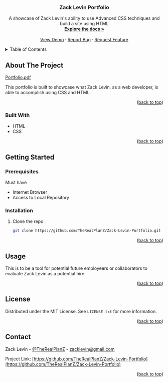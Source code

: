 <!-- PROJECT LOGO -->
<br />
<div align="center">
  <a href="https://github.com/TheRealPlanZ/Zack-Levin-Portfolio">
    <!-- <img src="../Assets/Images/DJPLANZ-HEARTBEAT-BLACK-4STICKER.png" alt="Logo" width="80" height="80"> -->
  </a>

<h3 align="center">Zack Levin Portfolio</h3>

  <p align="center">
    A showcase of Zack Levin's ability to use Advanced CSS techniques and build a site using HTML
    <br />
    <a href="https://github.com/TheRealPlanZ/Zack-Levin-Portfolio"><strong>Explore the docs »</strong></a>
    <br />
    <br />
    <a href="https://github.com/TheRealPlanZ/Zack-Levin-Portfolio">View Demo</a>
    ·
    <a href="https://github.com/TheRealPlanZ/Zack-Levin-Portfolio/issues">Report Bug</a>
    ·
    <a href="https://github.com/TheRealPlanZ/Zack-Levin-Portfolio/issues">Request Feature</a>
  </p>
</div>



<!-- TABLE OF CONTENTS -->
<details>
  <summary>Table of Contents</summary>
  <ol>
    <li>
      <a href="#about-the-project">About The Project</a>
      <ul>
        <li><a href="#built-with">Built With</a></li>
      </ul>
    </li>
    <li>
      <a href="#getting-started">Getting Started</a>
      <ul>
        <li><a href="#prerequisites">Prerequisites</a></li>
        <li><a href="#installation">Installation</a></li>
      </ul>
    </li>
    <li><a href="#usage">Usage</a></li>
    <li><a href="#license">License</a></li>
    <li><a href="#contact">Contact</a></li>
    <li><a href="#acknowledgments">Acknowledgments</a></li>
  </ol>
</details>



<!-- ABOUT THE PROJECT -->
## About The Project

[Portfolio.pdf](https://github.com/TheRealPlanZ/Zack-Levin-Portfolio/files/9650247/Portfolio.pdf)

This portfolio is built to showcase what Zack Levin, as a web developer, is able to accomplish using CSS and HTML.

<p align="right">(<a href="#readme-top">back to top</a>)</p>



### Built With

* HTML
* CSS

<p align="right">(<a href="#readme-top">back to top</a>)</p>



<!-- GETTING STARTED -->
## Getting Started



### Prerequisites

Must have

* Internet Browser
* Access to Local Repository

### Installation


1. Clone the repo
   ```sh
   git clone https://github.com/TheRealPlanZ/Zack-Levin-Portfolio.git
   ```

<p align="right">(<a href="#readme-top">back to top</a>)</p>



<!-- USAGE EXAMPLES -->
## Usage

This is to be a tool for potential future employeers or collaborators to evaluate Zack Levin as a potential hire.


<p align="right">(<a href="#readme-top">back to top</a>)</p>



<!-- ROADMAP -->


<!-- <p align="right">(<a href="#readme-top">back to top</a>)</p> -->



<!-- CONTRIBUTING -->


<!-- LICENSE -->
## License

Distributed under the MIT License. See `LICENSE.txt` for more information.

<p align="right">(<a href="#readme-top">back to top</a>)</p>



<!-- CONTACT -->
## Contact

Zack Levin - [@TheRealPlanZ](https://twitter.com/TheRealPlanZ) - zacklevin@gmail.com

Project Link: [https://github.com/TheRealPlanZ/Zack-Levin-Portfolio](https://github.com/TheRealPlanZ/Zack-Levin-Portfolio)

<p align="right">(<a href="#readme-top">back to top</a>)</p>



<!-- ACKNOWLEDGMENTS -->

